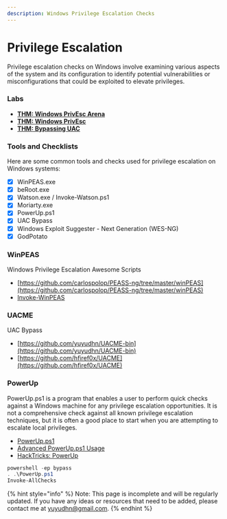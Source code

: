 ```yaml
---
description: Windows Privilege Escalation Checks
---
```


# Privilege Escalation

Privilege escalation checks on Windows involve examining various aspects of the system and its configuration to identify potential vulnerabilities or misconfigurations that could be exploited to elevate privileges.&#x20;

### Labs

* [**THM: Windows PrivEsc Arena**](https://tryhackme.com/r/room/windowsprivescarena)
* [**THM: Windows PrivEsc**](https://tryhackme.com/r/room/windows10privesc)
* [**THM: Bypassing UAC**](https://tryhackme.com/r/room/bypassinguac)

### Tools and Checklists

Here are some common tools and checks used for privilege escalation on Windows systems:

* [x] WinPEAS.exe
* [x] beRoot.exe
* [x] Watson.exe / Invoke-Watson.ps1
* [x] Moriarty.exe
* [x] PowerUp.ps1
* [x] UAC Bypass
* [x] Windows Exploit Suggester - Next Generation (WES-NG)
* [x] GodPotato

### WinPEAS

Windows Privilege Escalation Awesome Scripts

* [https://github.com/carlospolop/PEASS-ng/tree/master/winPEAS](https://github.com/carlospolop/PEASS-ng/tree/master/winPEAS)
* [Invoke-WinPEAS](https://raw.githubusercontent.com/BC-SECURITY/Empire/main/empire/server/data/module\_source/privesc/Invoke-winPEAS.ps1)

### UACME

UAC Bypass

* [https://github.com/yuyudhn/UACME-bin](https://github.com/yuyudhn/UACME-bin)
* [https://github.com/hfiref0x/UACME](https://github.com/hfiref0x/UACME)

### PowerUp

PowerUp.ps1 is a program that enables a user to perform quick checks against a Windows machine for any privilege escalation opportunities. It is not a comprehensive check against all known privilege escalation techniques, but it is often a good place to start when you are attempting to escalate local privileges.

* [PowerUp.ps1](https://github.com/PowerShellMafia/PowerSploit/blob/master/Privesc/PowerUp.ps1)
* [Advanced PowerUp.ps1 Usage](https://rootrecipe.medium.com/advanced-powerup-ps1-usage-ad0f6d713a9f)
* [HackTricks: PowerUp](https://book.hacktricks.xyz/windows-hardening/windows-local-privilege-escalation/powerup)

```powershell
powershell -ep bypass
. .\PowerUp.ps1
Invoke-AllChecks
```

{% hint style="info" %}
Note: This page is incomplete and will be regularly updated. If you have any ideas or resources that need to be added, please contact me at yuyudhn@gmail.com.
{% endhint %}
